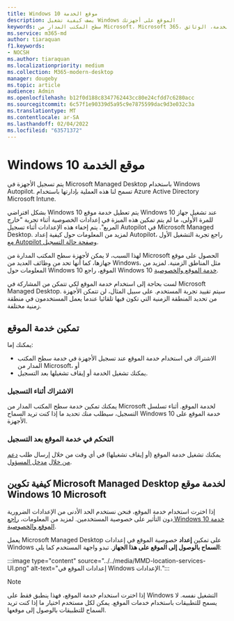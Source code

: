 ```yaml
---
title: Windows 10 موقع الخدمة
description: يصف كيفية تشغيل Windows الموقع على أجهزتك
keywords: سطح المكتب المدار من Microsoft، Microsoft 365، الخدمة، الوثائق
ms.service: m365-md
author: tiaraquan
f1.keywords:
- NOCSH
ms.author: tiaraquan
ms.localizationpriority: medium
ms.collection: M365-modern-desktop
manager: dougeby
ms.topic: article
audience: Admin
ms.openlocfilehash: b12f0d188c8347762443cc80e24cfdd7c6280acc
ms.sourcegitcommit: 6c57f1e90339d5a95c9e7875599dac9d3e032c3a
ms.translationtype: MT
ms.contentlocale: ar-SA
ms.lasthandoff: 02/04/2022
ms.locfileid: "63571372"
---
```

# <a name="windows-10-location-service"></a>Windows 10 موقع الخدمة

يتم تسجيل الأجهزة في Microsoft Managed Desktop باستخدام Windows Autopilot. تسمح لنا هذه العملية بإدارتها باستخدام Azure Active Directory Microsoft Intune.

بشكل افتراضي Windows 10 يتم تعطيل خدمة موقع Windows 10 عند تشغيل جهاز للمرة الأولى، ما لم يتم تمكين هذه الميزة في إعدادات الخصوصية أثناء تجربة "خارج المربع". يتم إخفاء هذه الإعدادات أثناء تسجيل Autopilot في Microsoft Managed Desktop. لمزيد من المعلومات حول كيفية إعداد Autopilot، راجع تجربة التشغيل الأول [مع Autopilot وصفحة حالة التسجيل](esp-first-run.md).

لهذا السبب، لا يمكن لأجهزة سطح المكتب المدارة من Microsoft الحصول على موقع جهازها، كما أنها تحد من وظائف العديد من Windows، مثل المناطق الزمنية. لمزيد من المعلومات حول Windows 10 الموقع، راجع Windows 10 [خدمة الموقع والخصوصية](https://support.microsoft.com/windows/windows-10-location-service-and-privacy-3a8eee0a-5b0b-dc07-eede-2a5ca1c49088).

لست بحاجة إلى استخدام خدمة الموقع لكي تتمكن من المشاركة في Microsoft Managed Desktop. سيتم تقييد تجربة المستخدم. على سبيل المثال، لن تتمكن الأجهزة من تحديد المنطقة الزمنية التي تكون فيها تلقائيا عندما يعمل المستخدمون في منطقة زمنية مختلفة.

## <a name="enable-the-location-service"></a>تمكين خدمة الموقع

يمكنك إما:

- الاشتراك في استخدام خدمة الموقع عند تسجيل الأجهزة في خدمة سطح المكتب المدار من Microsoft، أو
- يمكنك تشغيل الخدمة أو إيقاف تشغيلها بعد التسجيل.

### <a name="opt-in-during-enrollment"></a>الاشتراك أثناء التسجيل

يمكنك تمكين خدمة سطح المكتب المدار من Microsoft لخدمة الموقع. أثناء تسلسل التسجيل، سيطلب منك تحديد ما إذا كنت تريد السماح Windows 10 خدمة الموقع على الأجهزة.

### <a name="control-the-location-service-after-enrollment"></a>التحكم في خدمة الموقع بعد التسجيل

يمكنك تشغيل خدمة الموقع (أو إيقاف تشغيلها) في أي وقت من خلال إرسال طلب [دعم من خلال](../working-with-managed-desktop/admin-support.md) [مدخل المسؤول](access-admin-portal.md).

## <a name="how-microsoft-managed-desktop-configures-the-windows-10-location-service"></a>كيفية تكوين Microsoft Managed Desktop لخدمة موقع Windows 10 Microsoft

إذا اخترت استخدام خدمة الموقع، فنحن نستخدم الحد الأدنى من الإعدادات الضرورية دون التأثير على خصوصية المستخدمين. لمزيد من المعلومات، [راجع Windows 10 خدمة الموقع والخصوصية](https://support.microsoft.com/windows/windows-10-location-service-and-privacy-3a8eee0a-5b0b-dc07-eede-2a5ca1c49088).

يعمل Microsoft Managed Desktop على تمكين **إعداد** خصوصية الموقع في  إعدادات Windows **السماح بالوصول إلى الموقع على هذا الجهاز**. تبدو واجهة المستخدم كما يلي:

 :::image type="content" source="../../media/MMD-location-services-UI.png" alt-text="إعدادات الموقع في Windows الإعدادات.":::

> [!NOTE]
> إذا اخترت استخدام خدمة الموقع، فهذا ينطبق فقط على Windows التشغيل نفسه. لا يسمح للتطبيقات باستخدام خدمات الموقع. يمكن لكل مستخدم اختيار ما إذا كنت تريد السماح للتطبيقات بالوصول إلى موقعها.

